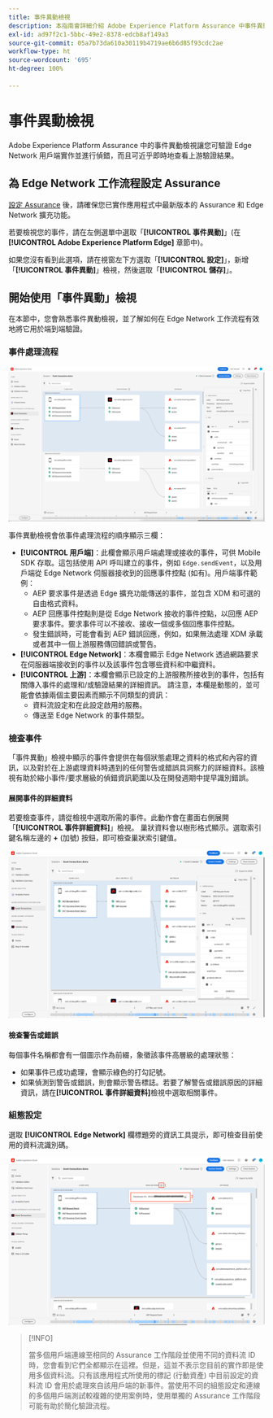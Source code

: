 ```yaml
---
title: 事件異動檢視
description: 本指南會詳細介紹 Adob​​e Experience Platform Assurance 中事件異動檢視的資訊。
exl-id: ad97f2c1-5bbc-49e2-8378-edcb8af149a3
source-git-commit: 05a7b73da610a30119b4719ae6b6d85f93cdc2ae
workflow-type: ht
source-wordcount: '695'
ht-degree: 100%

---
```


# 事件異動檢視

Adobe Experience Platform Assurance 中的事件異動檢視讓您可驗證 Edge Network 用戶端實作並進行偵錯，而且可近乎即時地查看上游驗證結果。

## 為 Edge Network 工作流程設定 Assurance

[設定 Assurance](../tutorials/implement-assurance.md) 後，請確保您已實作應用程式中最新版本的 Assurance 和 Edge Network 擴充功能。

若要檢視您的事件，請在左側選單中選取「**[!UICONTROL 事件異動]**」(在 **[!UICONTROL Adobe Experience Platform Edge]** 章節中)。

如果您沒有看到此選項，請在視窗左下方選取「**[!UICONTROL 設定]**」，新增「**[!UICONTROL 事件異動]**」檢視，然後選取「**[!UICONTROL 儲存]**」。

## 開始使用「事件異動」檢視

在本節中，您會熟悉事件異動檢視，並了解如何在 Edge Network 工作流程有效地將它用於端到端驗證。

### 事件處理流程

![事件異動檢視](./images/event-transactions/event-transactions-view.png)

事件異動檢視會依事件處理流程的順序顯示三欄：

- **[!UICONTROL 用戶端]**：此欄會顯示用戶端處理或接收的事件，可供 Mobile SDK 存取。這包括使用 API 呼叫建立的事件，例如 `Edge.sendEvent`，以及用戶端從 Edge Network 伺服器接收到的回應事件控點 (如有)。用戶端事件範例：
   - AEP 要求事件是透過 Edge 擴充功能傳送的事件，並包含 XDM 和可選的自由格式資料。
   - AEP 回應事件控點則是從 Edge Network 接收的事件控點，以回應 AEP 要求事件。要求事件可以不接收、接收一個或多個回應事件控點。
   - 發生錯誤時，可能會看到 AEP 錯誤回應，例如，如果無法處理 XDM 承載或者其中一個上游服務傳回錯誤或警告。
- **[!UICONTROL Edge Network]**：本欄會顯示 Edge Network 透過網路要求在伺服器端接收到的事件以及該事件包含哪些資料和中繼資料。
- **[!UICONTROL 上游]**：本欄會顯示已設定的上游服務所接收到的事件，包括有關傳入事件的處理和/或驗證結果的詳細資訊。
請注意，本欄是動態的，並可能會依據兩個主要因素而顯示不同類型的資訊：
   - 資料流設定和在此設定啟用的服務。
   - 傳送至 Edge Network 的事件類型。

### 檢查事件

「事件異動」檢視中顯示的事件會提供在每個狀態處理之資料的格式和內容的資訊，以及對於在上游處理資料時遇到的任何警告或錯誤具洞察力的詳細資料。該檢視有助於縮小事件/要求層級的偵錯資訊範圍以及在開發週期中提早識別錯誤。

#### 展開事件的詳細資料

若要檢查事件，請從檢視中選取所需的事件。此動作會在畫面右側展開「**[!UICONTROL 事件詳細資料]**」檢視。
巢狀資料會以樹形格式顯示。選取索引鍵名稱左邊的 **+** (加號) 按鈕，即可檢查巢狀索引鍵值。

![事件詳細資料](./images/event-transactions/event-details.png)

#### 檢查警告或錯誤

每個事件名稱都會有一個圖示作為前綴，象徵該事件高層級的處理狀態：

- 如果事件已成功處理，會顯示綠色的打勾記號。
- 如果偵測到警告或錯誤，則會顯示警告標誌。若要了解警告或錯誤原因的詳細資訊，請在&#x200B;**[!UICONTROL 事件詳細資料]**&#x200B;檢視中選取相關事件。

### 組態設定 

選取 **[!UICONTROL Edge Network]** 欄標題旁的資訊工具提示，即可檢查目前使用的資料流識別碼。

![顯示資料流 ID](./images/event-transactions/show-datastream-id.png)

>[!INFO]
>
>當多個用戶端連線至相同的 Assurance 工作階段並使用不同的資料流 ID 時，您會看到它們全都顯示在這裡。但是，這並不表示您目前的實作即是使用多個資料流。只有該應用程式所使用的標記 (行動資產) 中目前設定的資料流 ID 會用於處理來自該用戶端的新事件。當使用不同的組態設定和連線的多個用戶端測試較複雜的使用案例時，使用單獨的 Assurance 工作階段可能有助於簡化驗證流程。
